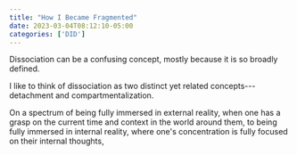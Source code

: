```yaml
---
title: "How I Became Fragmented"
date: 2023-03-04T08:12:10-05:00
categories: ['DID']
---
```


Dissociation can be a confusing concept, mostly because it is so broadly defined. 

I like to think of dissociation as two distinct yet related concepts---detachment and compartmentalization.

<!--Dissociation is a phenomena that we all experience and rely -->

On a spectrum of being fully immersed in external reality, when one has a grasp on the current time and context in the world around them, to being fully immersed in internal reality, where one's concentration is fully focused on their internal thoughts, 
